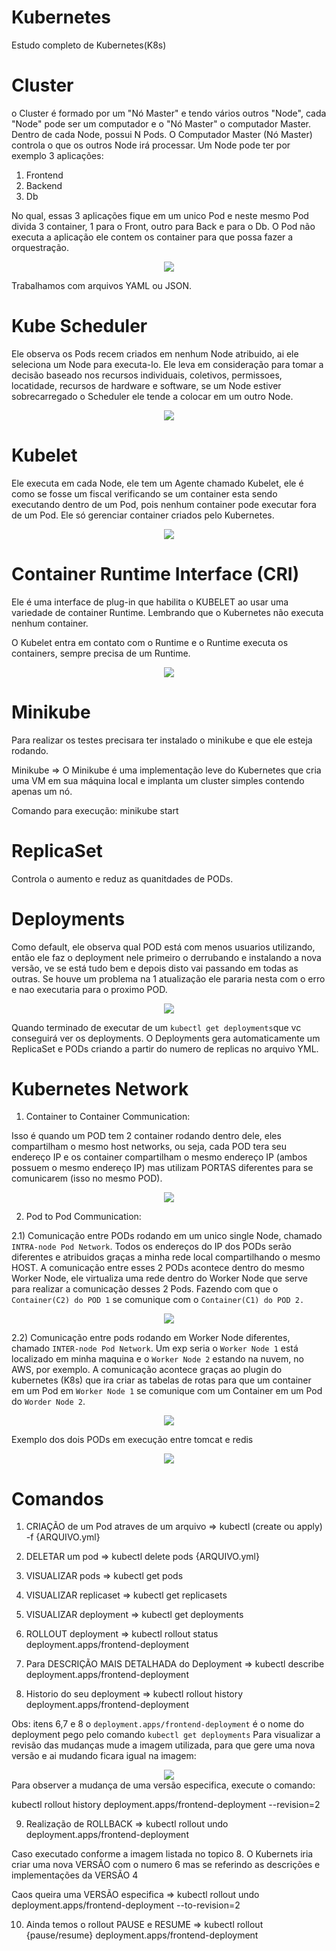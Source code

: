 # Kubernetes

Estudo completo de Kubernetes(K8s)

# Cluster

o Cluster é formado por um "Nó Master" e tendo vários outros "Node", cada "Node" pode ser um computador e o "Nó Master" o computador Master. Dentro de cada Node, possui N Pods. O Computador Master (Nó Master) controla o que os outros Node irá processar.
Um Node pode ter por exemplo 3 aplicações:

1. Frontend
2. Backend
3. Db

No qual, essas 3 aplicações fique em um unico Pod e neste mesmo Pod divida 3 container, 1 para o Front, outro para Back e para o Db.
O Pod não executa a aplicação ele contem os container para que possa fazer a orquestração.

<div align="center">
    <img src="./assets/exemplo_Cluster.png"/>
</div>

Trabalhamos com arquivos YAML ou JSON.

# Kube Scheduler

Ele observa os Pods recem criados em nenhum Node atribuido, ai ele seleciona um Node para executa-lo.
Ele leva em consideração para tomar a decisão baseado nos recursos individuais, coletivos, permissoes, locatidade, recursos de hardware e software, se um Node estiver sobrecarregado o Scheduler ele tende a colocar em um outro Node.

<div align="center">
    <img src="./assets/exemplo_Schedule.png"/>
</div>

# Kubelet

Ele executa em cada Node, ele tem um Agente chamado Kubelet, ele é como se fosse um fiscal verificando se um container esta sendo executando dentro de um Pod, pois nenhum container pode executar fora de um Pod. Ele só gerenciar container criados pelo Kubernetes.

<div align="center">
    <img src="./assets/exemplo_Kubelet.png"/>
</div>

# Container Runtime Interface (CRI)

Ele é uma interface de plug-in que habilita o KUBELET ao usar uma variedade de container Runtime.
Lembrando que o Kubernetes não executa nenhum container.

O Kubelet entra em contato com o Runtime e o Runtime executa os containers, sempre precisa de um Runtime.

<div align="center">
    <img src="./assets/exemplo_Runtime.png"/>
</div>

# Minikube

Para realizar os testes precisara ter instalado o minikube e que ele esteja rodando.

Minikube => O Minikube é uma implementação leve do Kubernetes que cria uma VM em sua máquina local e implanta um cluster simples contendo apenas um nó.

Comando para execução: minikube start

# ReplicaSet

Controla o aumento e reduz as quanitdades de PODs.

# Deployments

Como default, ele observa qual POD está com menos usuarios utilizando, então ele faz o deployment nele primeiro o derrubando e instalando a nova versão, ve se está tudo bem e depois disto vai passando em todas as outras. Se houve um problema na 1 atualização ele pararia nesta com o erro e nao executaria para o proximo POD.

<div align="center">
    <img src="./assets/exemplo_Deployments.png"/>
</div>

Quando terminado de executar de um `kubectl get deployments`que vc conseguirá ver os deployments.
O Deployments gera automaticamente um ReplicaSet e PODs criando a partir do numero de replicas no arquivo YML.

# Kubernetes Network

1. Container to Container Communication:

Isso é quando um POD tem 2 container rodando dentro dele, eles compartilham o mesmo host networks, ou seja, cada POD tera seu endereço IP e os container compartilham o mesmo endereço IP (ambos possuem o mesmo endereço IP) mas utilizam PORTAS diferentes para se comunicarem (isso no mesmo POD).

<div align="center">
    <img src="./assets/exemplo_containerToContainer.png"/>
</div>

2. Pod to Pod Communication:

2.1) Comunicação entre PODs rodando em um unico single Node, chamado `INTRA-node Pod Network`. Todos os endereços do IP dos PODs serão diferentes e atribuidos graças a minha rede local compartilhando o mesmo HOST. A comunicação entre esses 2 PODs acontece dentro do mesmo Worker Node, ele virtualiza uma rede dentro do Worker Node que serve para realizar a comunicação desses 2 Pods. Fazendo com que o `Container(C2) do POD 1` se comunique com o `Container(C1) do POD 2.`

<div align="center">
    <img src="./assets/exemplo_PodToPod.png"/>
</div>

2.2) Comunicação entre pods rodando em Worker Node diferentes, chamado `INTER-node Pod Network`. Um exp seria o `Worker Node 1` está localizado em minha maquina e o `Worker Node 2` estando na nuvem, no AWS, por exemplo. A comunicação acontece graças ao plugin do kubernetes (K8s) que ira criar as tabelas de rotas para que um container em um Pod em `Worker Node 1` se comunique com um Container em um Pod do `Worder Node 2`.

<div align="center">
    <img src="./assets/exemplo_PodToPod_Inter.png"/>
</div>

Exemplo dos dois PODs em execução entre tomcat e redis

<div align="center">
    <img src="./assets/exemplo_network_working.png"/>
</div>

# Comandos

1. CRIAÇÃO de um Pod atraves de um arquivo => kubectl (create ou apply) -f {ARQUIVO.yml}

2. DELETAR um pod => kubectl delete pods {ARQUIVO.yml}

3. VISUALIZAR pods => kubectl get pods

4. VISUALIZAR replicaset => kubectl get replicasets

5. VISUALIZAR deployment => kubectl get deployments

6. ROLLOUT deployment => kubectl rollout status deployment.apps/frontend-deployment

7. Para DESCRIÇÃO MAIS DETALHADA do Deployment => kubectl describe deployment.apps/frontend-deployment

8. Historio do seu deployment => kubectl rollout history deployment.apps/frontend-deployment

Obs: itens 6,7 e 8 o `deployment.apps/frontend-deployment` é o nome do deployment pego pelo comando `kubectl get deployments`
Para visualizar a revisão das mudanças mude a imagem utilizada, para que gere uma nova versão e ai mudando ficara igual na imagem:

<div align="center">
    <img src="./assets/exemplo_deployment_history.png"/>
</div>
Para observer a mudança de uma versão especifica, execute o comando:

kubectl rollout history deployment.apps/frontend-deployment --revision=2

9. Realização de ROLLBACK => kubectl rollout undo deployment.apps/frontend-deployment

Caso executado conforme a imagem listada no topico 8. O Kubernets iria criar uma nova VERSÃO com o numero 6 mas se referindo as descrições e implementações da VERSÃO 4

Caos queira uma VERSÃO especifica => kubectl rollout undo deployment.apps/frontend-deployment --to-revision=2

10. Ainda temos o rollout PAUSE e RESUME => kubectl rollout {pause/resume} deployment.apps/frontend-deployment
